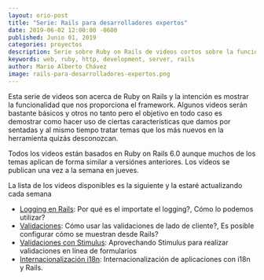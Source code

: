 ```yaml
---
layout: orio-post
title: "Serie: Rails para desarrolladores expertos"
date: 2019-06-02 12:00:00 -0600
published: Junio 01, 2019
categories: proyectos
description: Serie sobre Ruby on Rails de videos cortos sobre la funcionalidad que nos da el framework.
keywords: web, ruby, http, development, server, rails
author: Mario Alberto Chávez
image: rails-para-desarrolladores-expertos.png
---
```

Esta serie de videos son acerca de Ruby on Rails y la intención es mostrar la funcionalidad que nos proporciona el framework. Algunos videos serán bastante básicos y otros no tanto pero el objetivo en todo caso es demostrar como hacer uso de ciertas características que damos por sentadas y al mismo tiempo tratar temas que los más nuevos en la herramienta quizás desconozcan.

Todos los videos están basados en Ruby on Rails 6.0 aunque muchos de los temas aplican de forma similar a versiónes anteriores. Los videos se publican una vez a la semana en jueves. 

La lista de los videos disponibles es la siguiente y la estaré actualizando cada semana
- <a href='http://bit.ly/RPE-logging' target='_blank'>Logging en Rails</a>: Por qué es el importate el logging?, Cómo lo podemos utilizar?
- <a href='http://bit.ly/RPE-validaciones' target='_blank'>Validaciones</a>: Cómo usar las validaciones de lado de cliente?, Es posible configurar cómo se muestran desde Rails?
- <a href='http://bit.ly/RPE-validaciones-stimulus' target='_blank'>Validaciones con Stimulus</a>: Aprovechando Stimulus para realizar validaciones en línea de formularios
- <a href='http://bit.ly/RPE-internacionalizacion' target='_blank'>Internacionalización i18n</a>: Internacionalización de aplicaciones con i18n y Rails.
